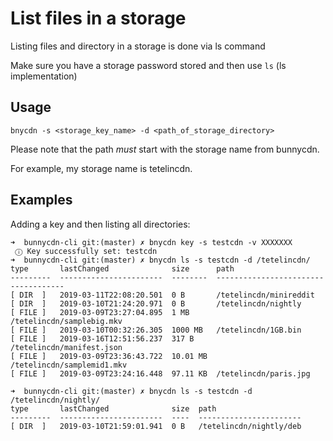 # List files in a storage

Listing files and directory in a storage is done via ls command

Make sure you have a storage password stored and then use `ls` (ls implementation)

## Usage
```console
bnycdn -s <storage_key_name> -d <path_of_storage_directory>
```

Please note that the path *must* start with the storage name from bunnycdn.

For example, my storage name is tetelincdn.

## Examples
Adding a key and then listing all directories:
```console
➜  bunnycdn-cli git:(master) ✗ bnycdn key -s testcdn -v XXXXXXX
 ⓘ Key successfully set: testcdn
➜  bunnycdn-cli git:(master) ✗ bnycdn ls -s testcdn -d /tetelincdn/                                          
type       lastChanged              size      path                                
---------  -----------------------  --------  ------------------------------------
[ DIR  ]   2019-03-11T22:08:20.501  0 B       /tetelincdn/minireddit              
[ DIR  ]   2019-03-10T21:24:20.971  0 B       /tetelincdn/nightly                 
[ FILE ]   2019-03-09T23:27:04.895  1 MB      /tetelincdn/samplebig.mkv           
[ FILE ]   2019-03-10T00:32:26.305  1000 MB   /tetelincdn/1GB.bin                 
[ FILE ]   2019-03-16T12:51:56.237  317 B     /tetelincdn/manifest.json           
[ FILE ]   2019-03-09T23:36:43.722  10.01 MB  /tetelincdn/samplemid1.mkv          
[ FILE ]   2019-03-09T23:24:16.448  97.11 KB  /tetelincdn/paris.jpg               

➜  bunnycdn-cli git:(master) ✗ bnycdn ls -s testcdn -d /tetelincdn/nightly/
type       lastChanged              size  path                   
---------  -----------------------  ----  -----------------------
[ DIR  ]   2019-03-10T21:59:01.941  0 B   /tetelincdn/nightly/deb

```

